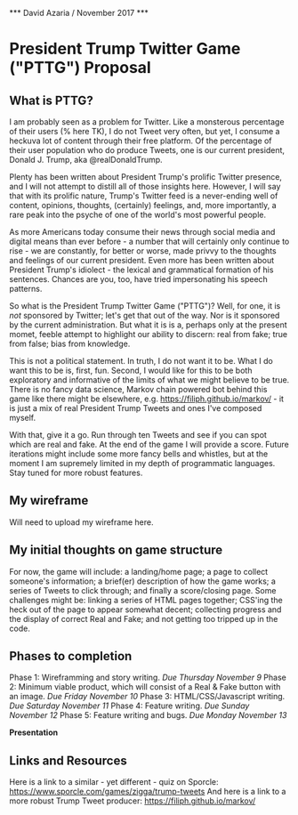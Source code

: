 *** David Azaria / November 2017 ***

# President Trump Twitter Game ("PTTG") Proposal

## What is PTTG?

I am probably seen as a problem for Twitter. Like a monsterous percentage of their users (% here TK), I do not Tweet very often, but yet, I consume a heckuva lot of content through their free platform. Of the percentage of their user population who do produce Tweets, one is our current president, Donald J. Trump, aka @realDonaldTrump. 

Plenty has been written about President Trump's prolific Twitter presence, and I will not attempt to distill all of those insights here. However, I will say that with its prolific nature, Trump's Twitter feed is a never-ending well of content, opinions, thoughts, (certainly) feelings, and, more importantly, a rare peak into the psyche of one of the world's most powerful people. 

As more Americans today consume their news through social media and digital means than ever before - a number that will certainly only continue to rise - we are constantly, for better or worse, made privvy to the thoughts and feelings of our current president. Even more has been written about President Trump's idiolect - the lexical and grammatical formation of his sentences. Chances are you, too, have tried impersonating his speech patterns. 

So what is the President Trump Twitter Game ("PTTG")? Well, for one, it is _not_ sponsored by Twitter; let's get that out of the way. Nor is it sponsored by the current administration. But what it is is a, perhaps only at the present momet, feeble attempt to highlight our ability to discern: real from fake; true from false; bias from knowledge. 

This is not a political statement. In truth, I do not want it to be. What I do want this to be is, first, fun. Second, I would like for this to be both exploratory and informative of the limits of what we might believe to be true. There is no fancy data science, Markov chain powered bot behind this game like there might be elsewhere, e.g. https://filiph.github.io/markov/ - it is just a mix of real President Trump Tweets and ones I've composed myself. 

With that, give it a go. Run through ten Tweets and see if you can spot which are real and fake. At the end of the game I will provide a score. Future iterations might include some more fancy bells and whistles, but at the moment I am supremely limited in my depth of programmatic languages. Stay tuned for more robust features.   

## My wireframe

Will need to upload my wireframe here. 

## My initial thoughts on game structure

For now, the game will include: a landing/home page; a page to collect someone's information; a brief(er) description of how the game works; a series of Tweets to click through; and finally a score/closing page. Some challenges might be: linking a series of HTML pages together; CSS'ing the heck out of the page to appear somewhat decent; collecting progress and the display of correct Real and Fake; and not getting too tripped up in the code. 

## Phases to completion

Phase 1: Wireframming and story writing. *Due Thursday November 9* 
Phase 2: Minimum viable product, which will consist of a Real & Fake button with an image. *Due Friday November 10*
Phase 3: HTML/CSS/Javascript writing. *Due Saturday November 11*
Phase 4: Feature writing. *Due Sunday November 12*
Phase 5: Feature writing and bugs. *Due Monday November 13*

**Presentation**

## Links and Resources

Here is a link to a similar - yet different - quiz on Sporcle: https://www.sporcle.com/games/zigga/trump-tweets
And here is a link to a more robust Trump Tweet producer: https://filiph.github.io/markov/
